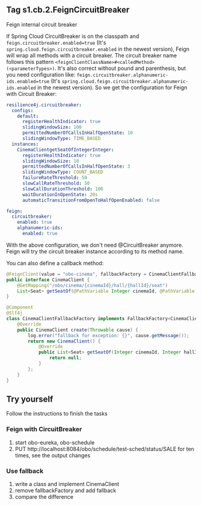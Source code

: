 ## Tag s1.cb.2.FeignCircuitBreaker
Feign internal circuit breaker

If Spring Cloud CircuitBreaker is on the classpath and `feign.circuitbreaker.enabled=true` (It's `spring.cloud.feign.circuitbreaker.enabled` in the newest version), Feign will wrap all methods with a circuit breaker.
The circuit breaker name follows this pattern `<feignClientClassName>#<calledMethod>(<parameterTypes>)`. 
It's also correct without pound and parenthesis, but you need configuration like: `feign.circuitbreaker.alphanumeric-ids.enabled=true` (It's `spring.cloud.feign.circuitbreaker.alphanumeric-ids.enabled` in the newest version).
So we get the configuration for Feign with Circuit Breaker:
```yaml
resilience4j.circuitbreaker:
  configs:
    default:
      registerHealthIndicator: true
      slidingWindowSize: 100
      permittedNumberOfCallsInHalfOpenState: 10
      slidingWindowType: TIME_BASED
  instances:
    CinemaClientgetSeatOfIntegerInteger:
      registerHealthIndicator: true
      slidingWindowSize: 10
      permittedNumberOfCallsInHalfOpenState: 3
      slidingWindowType: COUNT_BASED
      failureRateThreshold: 50
      slowCallRateThreshold: 50
      slowCallDurationThreshold: 100
      waitDurationInOpenState: 20s
      automaticTransitionFromOpenToHalfOpenEnabled: false

feign:
  circuitbreaker:
    enabled: true
    alphanumeric-ids:
      enabled: true
```
With the above configuration, we don't need @CircuitBreaker anymore. Feign will try the circuit breaker instance according to its method name.

You can also define a callback method:
```java
@FeignClient(value = "obo-cinema", fallbackFactory = CinemaClientFallbackFactory.class)
public interface CinemaClient {
    @GetMapping("/obo/cinema/{cinemaId}/hall/{hallId}/seat")
    List<Seat> getSeatOf(@PathVariable Integer cinemaId, @PathVariable Integer hallId);
}

@Component
@Slf4j
class CinemaClientFallbackFactory implements FallbackFactory<CinemaClient> {
    @Override
    public CinemaClient create(Throwable cause) {
        log.error("fallback for exception: {}", cause.getMessage());
        return new CinemaClient() {
            @Override
            public List<Seat> getSeatOf(Integer cinemaId, Integer hallId) {
                return null;
            }
        };
    }
}
```

## Try yourself
Follow the instructions to finish the tasks
### Feign with CircuitBreaker
1. start obo-eureka, obo-schedule
2. PUT http://localhost:8084/obo/schedule/test-sched/status/SALE for ten times, see the output changes
### Use fallback
1. write a class and implement CinemaClient
2. remove fallbackFactory and add fallback
3. compare the difference